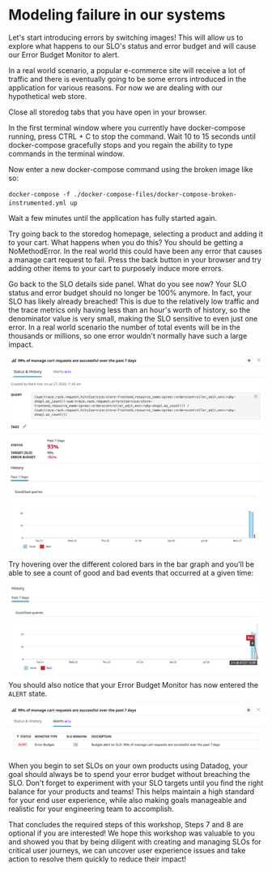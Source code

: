 # Modeling failure in our systems

Let's start introducing errors by switching images! This will allow us to explore what happens to our SLO's status and error budget and will cause our Error Budget Monitor to alert. 
 
In a real world scenario, a popular e-commerce site will receive a lot of traffic and there is eventually going to be some errors introduced in the application for various reasons. For now we are dealing with our hypothetical web store. 

Close all storedog tabs that you have open in your browser.
 
In the first terminal window where you currently have docker-compose running, press CTRL + C to stop the command. Wait 10 to 15 seconds until docker-compose gracefully stops and you regain the ability to type commands in the terminal window.

Now enter a new docker-compose command using the broken image like so:

`docker-compose -f ./docker-compose-files/docker-compose-broken-instrumented.yml up`

Wait a few minutes until the application has fully started again.
 
Try going back to the storedog homepage, selecting a product and adding it to your cart. What happens when you do this? You should be getting a NoMethodError. In the real world this could have been any error that causes a manage cart request to fail. Press the back button in your browser and try adding other items to your cart to purposely induce more errors.
 
Go back to the SLO details side panel. What do you see now? Your SLO status and error budget should no longer be 100% anymore. In fact, your SLO has likely already breached! This is due to the relatively low traffic and the trace metrics only having less than an hour's worth of history, so the denominator value is very small, making the SLO sensitive to even just one error. In a real world scenario the number of total events will be in the thousands or millions, so one error wouldn't normally have such a large impact.

![SLO Detail Errors](assets/details-error.png)
 
Try hovering over the different colored bars in the bar graph and you'll be able to see a count of good and bad events that occurred at a given time: 

![Bar Graph Errors](assets/graph-errors.png)

You should also notice that your Error Budget Monitor has now entered the `ALERT` state.

![Alert State](assets/alert-state.png)

When you begin to set SLOs on your own products using Datadog, your goal should always be to spend your error budget without breaching the SLO. Don't forget to experiment with your SLO targets until you find the right balance for your products and teams! This helps maintain a high standard for your end user experience, while also making goals manageable and realistic for your engineering team to accomplish.

That concludes the required steps of this workshop, Steps 7 and 8 are optional if you are interested! We hope this workshop was valuable to you and showed you that by being diligent with creating and managing SLOs for critical user journeys, we can uncover user experience issues and take action to resolve them quickly to reduce their impact!

